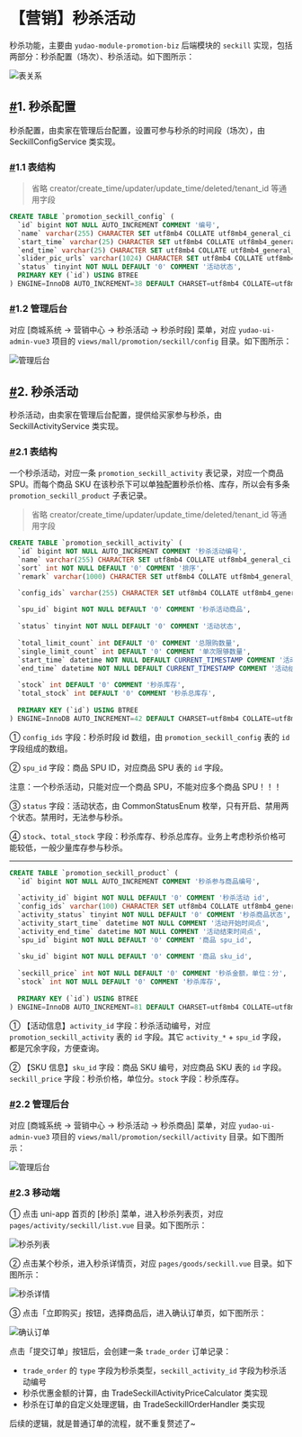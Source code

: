 # 【营销】秒杀活动

秒杀功能，主要由 `yudao-module-promotion-biz` 后端模块的 `seckill` 实现，包括两部分：秒杀配置（场次）、秒杀活动。如下图所示：

![表关系](https://doc.iocoder.cn/img/%E5%95%86%E5%9F%8E%E6%89%8B%E5%86%8C/%E7%A7%92%E6%9D%80%E6%B4%BB%E5%8A%A8/%E8%A1%A8%E5%85%B3%E7%B3%BB.png)

## [#](https://doc.iocoder.cn/mall/promotion-seckill/#_1-秒杀配置)1. 秒杀配置

秒杀配置，由卖家在管理后台配置，设置可参与秒杀的时间段（场次），由 SeckillConfigService 类实现。

### [#](https://doc.iocoder.cn/mall/promotion-seckill/#_1-1-表结构)1.1 表结构

> 省略 creator/create_time/updater/update_time/deleted/tenant_id 等通用字段

```sql
CREATE TABLE `promotion_seckill_config` (
  `id` bigint NOT NULL AUTO_INCREMENT COMMENT '编号',
  `name` varchar(255) CHARACTER SET utf8mb4 COLLATE utf8mb4_general_ci NOT NULL COMMENT '秒杀时段名称',
  `start_time` varchar(25) CHARACTER SET utf8mb4 COLLATE utf8mb4_general_ci NOT NULL COMMENT '开始时间点',
  `end_time` varchar(25) CHARACTER SET utf8mb4 COLLATE utf8mb4_general_ci NOT NULL COMMENT '结束时间点',
  `slider_pic_urls` varchar(1024) CHARACTER SET utf8mb4 COLLATE utf8mb4_general_ci NOT NULL COMMENT '秒杀主图',
  `status` tinyint NOT NULL DEFAULT '0' COMMENT '活动状态',
  PRIMARY KEY (`id`) USING BTREE
) ENGINE=InnoDB AUTO_INCREMENT=38 DEFAULT CHARSET=utf8mb4 COLLATE=utf8mb4_general_ci COMMENT='秒杀时段';
```

### [#](https://doc.iocoder.cn/mall/promotion-seckill/#_1-2-管理后台)1.2 管理后台

对应 [商城系统 -> 营销中心 -> 秒杀活动 -> 秒杀时段] 菜单，对应 `yudao-ui-admin-vue3` 项目的 `views/mall/promotion/seckill/config` 目录。如下图所示：

![管理后台](https://doc.iocoder.cn/img/%E5%95%86%E5%9F%8E%E6%89%8B%E5%86%8C/%E7%A7%92%E6%9D%80%E6%B4%BB%E5%8A%A8/%E7%A7%92%E6%9D%80%E9%85%8D%E7%BD%AE-%E7%AE%A1%E7%90%86%E5%90%8E%E5%8F%B0.png)

## [#](https://doc.iocoder.cn/mall/promotion-seckill/#_2-秒杀活动)2. 秒杀活动

秒杀活动，由卖家在管理后台配置，提供给买家参与秒杀，由 SeckillActivityService 类实现。

### [#](https://doc.iocoder.cn/mall/promotion-seckill/#_2-1-表结构)2.1 表结构

一个秒杀活动，对应一条 `promotion_seckill_activity` 表记录，对应一个商品 SPU。而每个商品 SKU 在该秒杀下可以单独配置秒杀价格、库存，所以会有多条 `promotion_seckill_product` 子表记录。

> 省略 creator/create_time/updater/update_time/deleted/tenant_id 等通用字段

```sql
CREATE TABLE `promotion_seckill_activity` (
  `id` bigint NOT NULL AUTO_INCREMENT COMMENT '秒杀活动编号',
  `name` varchar(255) CHARACTER SET utf8mb4 COLLATE utf8mb4_general_ci NOT NULL DEFAULT '' COMMENT '秒杀活动名称',
  `sort` int NOT NULL DEFAULT '0' COMMENT '排序',
  `remark` varchar(1000) CHARACTER SET utf8mb4 COLLATE utf8mb4_general_ci DEFAULT '' COMMENT '备注',

  `config_ids` varchar(255) CHARACTER SET utf8mb4 COLLATE utf8mb4_general_ci NOT NULL DEFAULT '0' COMMENT '秒杀时段 id 数组',
  
  `spu_id` bigint NOT NULL DEFAULT '0' COMMENT '秒杀活动商品',
  
  `status` tinyint NOT NULL DEFAULT '0' COMMENT '活动状态',
  
  `total_limit_count` int DEFAULT '0' COMMENT '总限购数量',  
  `single_limit_count` int DEFAULT '0' COMMENT '单次限够数量',
  `start_time` datetime NOT NULL DEFAULT CURRENT_TIMESTAMP COMMENT '活动开始时间',
  `end_time` datetime NOT NULL DEFAULT CURRENT_TIMESTAMP COMMENT '活动结束时间',
  
  `stock` int DEFAULT '0' COMMENT '秒杀库存',
  `total_stock` int DEFAULT '0' COMMENT '秒杀总库存',  
  
  PRIMARY KEY (`id`) USING BTREE
) ENGINE=InnoDB AUTO_INCREMENT=42 DEFAULT CHARSET=utf8mb4 COLLATE=utf8mb4_general_ci COMMENT='秒杀活动';
```

① `config_ids` 字段：秒杀时段 id 数组，由 `promotion_seckill_config` 表的 `id` 字段组成的数组。

② `spu_id` 字段：商品 SPU ID，对应商品 SPU 表的 `id` 字段。

注意：一个秒杀活动，只能对应一个商品 SPU，不能对应多个商品 SPU！！！

③ `status` 字段：活动状态，由 CommonStatusEnum 枚举，只有开启、禁用两个状态。禁用时，无法参与秒杀。

④ `stock`、`total_stock` 字段：秒杀库存、秒杀总库存。业务上考虑秒杀价格可能较低，一般少量库存参与秒杀。

------

```sql
CREATE TABLE `promotion_seckill_product` (
  `id` bigint NOT NULL AUTO_INCREMENT COMMENT '秒杀参与商品编号',
  
  `activity_id` bigint NOT NULL DEFAULT '0' COMMENT '秒杀活动 id',
  `config_ids` varchar(100) CHARACTER SET utf8mb4 COLLATE utf8mb4_general_ci NOT NULL DEFAULT '0' COMMENT '秒杀时段 id 数组',
  `activity_status` tinyint NOT NULL DEFAULT '0' COMMENT '秒杀商品状态',
  `activity_start_time` datetime NOT NULL COMMENT '活动开始时间点',
  `activity_end_time` datetime NOT NULL COMMENT '活动结束时间点',
  `spu_id` bigint NOT NULL DEFAULT '0' COMMENT '商品 spu_id',
  
  `sku_id` bigint NOT NULL DEFAULT '0' COMMENT '商品 sku_id',
  
  `seckill_price` int NOT NULL DEFAULT '0' COMMENT '秒杀金额，单位：分',
  `stock` int NOT NULL DEFAULT '0' COMMENT '秒杀库存',
  
  PRIMARY KEY (`id`) USING BTREE
) ENGINE=InnoDB AUTO_INCREMENT=81 DEFAULT CHARSET=utf8mb4 COLLATE=utf8mb4_general_ci COMMENT='秒杀参与商品';
```

① 【活动信息】`activity_id` 字段：秒杀活动编号，对应 `promotion_seckill_activity` 表的 `id` 字段。其它 `activity_*` + `spu_id` 字段，都是冗余字段，方便查询。

② 【SKU 信息】`sku_id` 字段：商品 SKU 编号，对应商品 SKU 表的 `id` 字段。`seckill_price` 字段：秒杀价格，单位分。`stock` 字段：秒杀库存。

### [#](https://doc.iocoder.cn/mall/promotion-seckill/#_2-2-管理后台)2.2 管理后台

对应 [商城系统 -> 营销中心 -> 秒杀活动 -> 秒杀商品] 菜单，对应 `yudao-ui-admin-vue3` 项目的 `views/mall/promotion/seckill/activity` 目录。如下图所示：

![管理后台](https://doc.iocoder.cn/img/%E5%95%86%E5%9F%8E%E6%89%8B%E5%86%8C/%E7%A7%92%E6%9D%80%E6%B4%BB%E5%8A%A8/%E7%A7%92%E6%9D%80%E6%B4%BB%E5%8A%A8-%E7%AE%A1%E7%90%86%E5%90%8E%E5%8F%B0.png)

### [#](https://doc.iocoder.cn/mall/promotion-seckill/#_2-3-移动端)2.3 移动端

① 点击 uni-app 首页的 [秒杀] 菜单，进入秒杀列表页，对应 `pages/activity/seckill/list.vue` 目录。如下图所示：

![秒杀列表](https://doc.iocoder.cn/img/%E5%95%86%E5%9F%8E%E6%89%8B%E5%86%8C/%E7%A7%92%E6%9D%80%E6%B4%BB%E5%8A%A8/%E7%A7%92%E6%9D%80%E6%B4%BB%E5%8A%A8-%E7%A7%BB%E5%8A%A8%E7%AB%AF-%E5%88%97%E8%A1%A8.png)

② 点击某个秒杀，进入秒杀详情页，对应 `pages/goods/seckill.vue` 目录。如下图所示：

![秒杀详情](https://doc.iocoder.cn/img/%E5%95%86%E5%9F%8E%E6%89%8B%E5%86%8C/%E7%A7%92%E6%9D%80%E6%B4%BB%E5%8A%A8/%E7%A7%92%E6%9D%80%E6%B4%BB%E5%8A%A8-%E7%A7%BB%E5%8A%A8%E7%AB%AF-%E8%AF%A6%E6%83%85.png)

③ 点击「立即购买」按钮，选择商品后，进入确认订单页，如下图所示：

![确认订单](https://doc.iocoder.cn/img/%E5%95%86%E5%9F%8E%E6%89%8B%E5%86%8C/%E7%A7%92%E6%9D%80%E6%B4%BB%E5%8A%A8/%E7%A7%92%E6%9D%80%E6%B4%BB%E5%8A%A8-%E8%AE%A2%E5%8D%95%E7%A1%AE%E8%AE%A4%E9%A1%B5.png)

点击「提交订单」按钮后，会创建一条 `trade_order` 订单记录：

- `trade_order` 的 `type` 字段为秒杀类型，`seckill_activity_id` 字段为秒杀活动编号
- 秒杀优惠金额的计算，由 TradeSeckillActivityPriceCalculator 类实现
- 秒杀在订单的自定义处理逻辑，由 TradeSeckillOrderHandler 类实现

后续的逻辑，就是普通订单的流程，就不重复赘述了~